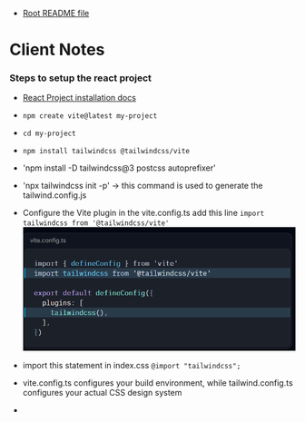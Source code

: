 - [Root README file](../README.md)
# **Client Notes**
### Steps to setup the react project
- [React Project installation docs](https://ui.shadcn.com/docs/installation/vite)
- `npm create vite@latest my-project`
- `cd my-project`
- `npm install tailwindcss @tailwindcss/vite`
- 'npm install -D tailwindcss@3 postcss autoprefixer'
- 'npx tailwindcss init -p' → this command is used to generate the tailwind.config.js
- Configure the Vite plugin   in the vite.config.ts add this line  `import tailwindcss from '@tailwindcss/vite'`
![tailwind instruction image](./src/assets/image.png)
- import this statement in index.css `@import "tailwindcss";`
- vite.config.ts configures your build environment, while tailwind.config.ts configures your actual CSS design system

- 

